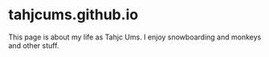 # tahjcums.github.io
This page is about my life as Tahjc Ums. I enjoy snowboarding and monkeys and other stuff.